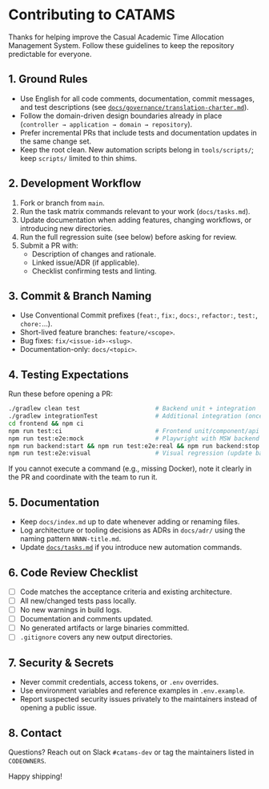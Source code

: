 # Contributing to CATAMS

Thanks for helping improve the Casual Academic Time Allocation Management System. Follow these guidelines to keep the repository predictable for everyone.

## 1. Ground Rules

- Use English for all code comments, documentation, commit messages, and test descriptions (see [`docs/governance/translation-charter.md`](docs/governance/translation-charter.md)).
- Follow the domain-driven design boundaries already in place (`controller → application → domain → repository`).
- Prefer incremental PRs that include tests and documentation updates in the same change set.
- Keep the root clean. New automation scripts belong in `tools/scripts/`; keep `scripts/` limited to thin shims.

## 2. Development Workflow

1. Fork or branch from `main`.
2. Run the task matrix commands relevant to your work (`docs/tasks.md`).
3. Update documentation when adding features, changing workflows, or introducing new directories.
4. Run the full regression suite (see below) before asking for review.
5. Submit a PR with:
   - Description of changes and rationale.
   - Linked issue/ADR (if applicable).
   - Checklist confirming tests and linting.

## 3. Commit & Branch Naming

- Use Conventional Commit prefixes (`feat:`, `fix:`, `docs:`, `refactor:`, `test:`, `chore:`…).
- Short-lived feature branches: `feature/<scope>`.
- Bug fixes: `fix/<issue-id>-<slug>`.
- Documentation-only: `docs/<topic>`.

## 4. Testing Expectations

Run these before opening a PR:

```bash
./gradlew clean test                     # Backend unit + integration
./gradlew integrationTest                # Additional integration (once added)
cd frontend && npm ci
npm run test:ci                          # Frontend unit/component/api
npm run test:e2e:mock                    # Playwright with MSW backend
npm run backend:start && npm run test:e2e:real && npm run backend:stop
npm run test:e2e:visual                  # Visual regression (update baselines when intentional)
```

If you cannot execute a command (e.g., missing Docker), note it clearly in the PR and coordinate with the team to run it.

## 5. Documentation

- Keep `docs/index.md` up to date whenever adding or renaming files.
- Log architecture or tooling decisions as ADRs in `docs/adr/` using the naming pattern `NNNN-title.md`.
- Update [`docs/tasks.md`](docs/tasks.md) if you introduce new automation commands.

## 6. Code Review Checklist

- [ ] Code matches the acceptance criteria and existing architecture.
- [ ] All new/changed tests pass locally.
- [ ] No new warnings in build logs.
- [ ] Documentation and comments updated.
- [ ] No generated artifacts or large binaries committed.
- [ ] `.gitignore` covers any new output directories.

## 7. Security & Secrets

- Never commit credentials, access tokens, or `.env` overrides.
- Use environment variables and reference examples in `.env.example`.
- Report suspected security issues privately to the maintainers instead of opening a public issue.

## 8. Contact

Questions? Reach out on Slack `#catams-dev` or tag the maintainers listed in `CODEOWNERS`.

Happy shipping!
